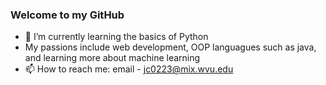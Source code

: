 ### Welcome to my GitHub
- 🌱 I’m currently learning the basics of Python
-  My passions include web development, OOP languagues such as java, and learning more about machine learning
- 📫 How to reach me: email - jc0223@mix.wvu.edu

<!--
**jcrowley8/jcrowley8** is a ✨ _special_ ✨ repository because its `README.md` (this file) appears on your GitHub profile.


-->
